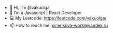 - 👋 Hi, I’m @vakuolga
- 👀 I’m a Javascript | React Developer
- ‍💻 My Leetcode: https://leetcode.com/vakuolga/
- 📫 How to reach me: sinenkova-work@yandex.ru
